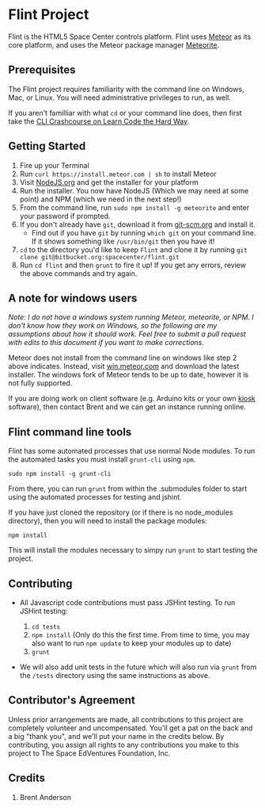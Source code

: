 # Flint Project
Flint is the HTML5 Space Center controls platform. Flint uses [Meteor](http://www.meteor.com) as its core platform, and uses the Meteor package manager [Meteorite](http://oortcloud.github.com/meteorite/).

## Prerequisites
The Flint project requires familiarity with the command line on Windows, Mac, or Linux. You will need administrative privileges to run, as well.

If you aren't familliar with what `cd` or your command line does, then first take the [CLI Crashcourse on Learn Code the Hard Way](http://cli.learncodethehardway.org/book/).

## Getting Started
1. Fire up your Terminal
2. Run `curl https://install.meteor.com | sh` to install Meteor
3. Visit [NodeJS.org](http://nodejs.org/download/) and get the installer for your platform
4. Run the installer. You now have NodeJS (Which we may need at some point) and NPM (which we need in the next step!)
5. From the command line, run `sudo npm install -g meteorite` and enter your password if prompted.
6. If you don't already have `git`, download it from [git-scm.org](http://git-scm.com/) and install it.
	* Find out if you have `git` by running `which git` on your command line. If it shows something like `/usr/bin/git` then you have it!
7. `cd` to the directory you'd like to keep `Flint` and clone it by running `git clone git@bitbucket.org:spacecenter/flint.git`
8. Run `cd flint` and then `grunt` to fire it up! If you get any errors, review the above commands and try again.

## A note for windows users
_Note: I do not have a windows system running Meteor, meteorite, or NPM. I don't know how they work on Windows, so the following are my assumptions about how it should work. Feel free to submit a pull request with edits to this document if you want to make corrections._

Meteor does not install from the command line on windows like step 2 above indicates. Instead, visit [win.meteor.com](http://win.meteor.com) and download the latest installer. The windows fork of Meteor tends to be up to date, however it is not fully supported.

If you are doing work on client software (e.g. Arduino kits or your own [kiosk](https://bitbucket.org/spacecenter/flint-kiosk) software), then contact Brent and we can get an instance running online.

## Flint command line tools
Flint has some automated processes that use normal Node modules. To run the automated tasks you must install `grunt-cli` using `npm`.

	sudo npm install -g grunt-cli

From there, you can run `grunt` from within the .submodules folder to start using the automated processes for testing and jshint.

If you have just cloned the repository (or if there is no node_modules directory), then you will need to install the package modules:

	npm install

This will install the modules necessary to simpy run `grunt` to start testing the project.

## Contributing
* All Javascript code contributions must pass JSHint testing. To run JSHint testing:
	1. `cd tests`
	2. `npm install` (Only do this the first time. From time to time, you may also want to run `npm update` to keep your modules up to date)
	3. `grunt`

* We will also add unit tests in the future which will also run via `grunt` from the `/tests` directory using the same instructions as above.

## Contributor's Agreement
Unless prior arrangements are made, all contributions to this project are completely volunteer and uncompensated. You'll get a pat on the back and a big "thank you", and we'll put your name in the credits below. By contributing, you assign all rights to any contributions you make to this project to The Space EdVentures Foundation, Inc.

## Credits
1. Brent Anderson